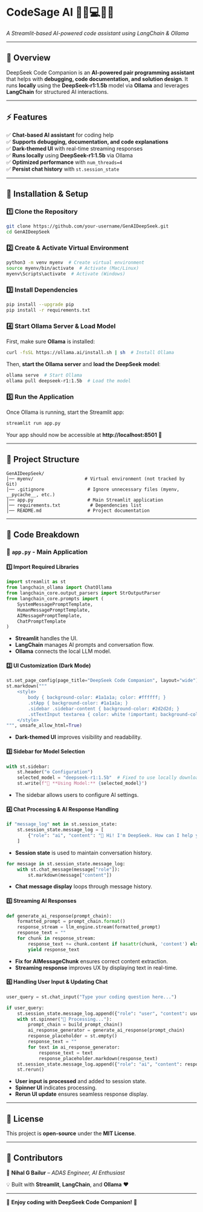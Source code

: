 # CodeSage AI 🧙‍♂️💻🚀🧠  
*A Streamlit-based AI-powered code assistant using LangChain & Ollama*

---

## **📌 Overview**  
DeepSeek Code Companion is an **AI-powered pair programming assistant** that helps with **debugging, code documentation, and solution design**. It runs **locally** using the **DeepSeek-r1:1.5b** model via **Ollama** and leverages **LangChain** for structured AI interactions.

---

## **⚡ Features**  
✅ **Chat-based AI assistant** for coding help  
✅ **Supports debugging, documentation, and code explanations**  
✅ **Dark-themed UI** with real-time streaming responses  
✅ **Runs locally** using **DeepSeek-r1:1.5b** via Ollama  
✅ **Optimized performance** with `num_threads=4`  
✅ **Persist chat history** with `st.session_state`  

---

## **🚀 Installation & Setup**  

### **1️⃣ Clone the Repository**  
```bash
git clone https://github.com/your-username/GenAIDeepSeek.git
cd GenAIDeepSeek
```

### **2️⃣ Create & Activate Virtual Environment**  
```bash
python3 -m venv myenv  # Create virtual environment
source myenv/bin/activate  # Activate (Mac/Linux)
myenv\Scripts\activate  # Activate (Windows)
```

### **3️⃣ Install Dependencies**  
```bash
pip install --upgrade pip
pip install -r requirements.txt
```

### **4️⃣ Start Ollama Server & Load Model**  
First, make sure **Ollama** is installed:  
```bash
curl -fsSL https://ollama.ai/install.sh | sh  # Install Ollama
```

Then, **start the Ollama server** and **load the DeepSeek model**:
```bash
ollama serve  # Start Ollama
ollama pull deepseek-r1:1.5b  # Load the model
```

### **5️⃣ Run the Application**  
Once Ollama is running, start the Streamlit app:  
```bash
streamlit run app.py
```

Your app should now be accessible at **http://localhost:8501** 🎯

---

## **📁 Project Structure**  
```
GenAIDeepSeek/
│── myenv/                   # Virtual environment (not tracked by Git)
│── .gitignore                # Ignore unnecessary files (myenv, __pycache__, etc.)
│── app.py                    # Main Streamlit application
│── requirements.txt           # Dependencies list
│── README.md                 # Project documentation
```

---

## **📜 Code Breakdown**

### **🔹 `app.py` - Main Application**
#### **1️⃣ Import Required Libraries**
```python
import streamlit as st
from langchain_ollama import ChatOllama
from langchain_core.output_parsers import StrOutputParser
from langchain_core.prompts import (
    SystemMessagePromptTemplate,
    HumanMessagePromptTemplate,
    AIMessagePromptTemplate,
    ChatPromptTemplate
)
```
- **Streamlit** handles the UI.
- **LangChain** manages AI prompts and conversation flow.
- **Ollama** connects the local LLM model.

#### **2️⃣ UI Customization (Dark Mode)**
```python
st.set_page_config(page_title="DeepSeek Code Companion", layout="wide")
st.markdown("""
    <style>
        body { background-color: #1a1a1a; color: #ffffff; }
        .stApp { background-color: #1a1a1a; }
        .sidebar .sidebar-content { background-color: #2d2d2d; }
        .stTextInput textarea { color: white !important; background-color: #333 !important; }
    </style>
""", unsafe_allow_html=True)
```
- **Dark-themed UI** improves visibility and readability.

#### **3️⃣ Sidebar for Model Selection**
```python
with st.sidebar:
    st.header("⚙️ Configuration")
    selected_model = "deepseek-r1:1.5b"  # Fixed to use locally downloaded model
    st.write(f"🔹 **Using Model:** {selected_model}")
```
- The sidebar allows users to configure AI settings.

#### **4️⃣ Chat Processing & AI Response Handling**
```python
if "message_log" not in st.session_state:
    st.session_state.message_log = [
        {"role": "ai", "content": "👋 Hi! I'm DeepSeek. How can I help you code today? 💻"}
    ]
```
- **Session state** is used to maintain conversation history.

```python
for message in st.session_state.message_log:
    with st.chat_message(message["role"]):
        st.markdown(message["content"])
```
- **Chat message display** loops through message history.

#### **5️⃣ Streaming AI Responses**
```python
def generate_ai_response(prompt_chain):
    formatted_prompt = prompt_chain.format()
    response_stream = llm_engine.stream(formatted_prompt)
    response_text = ""
    for chunk in response_stream:
        response_text += chunk.content if hasattr(chunk, 'content') else str(chunk)
        yield response_text
```
- **Fix for AIMessageChunk** ensures correct content extraction.
- **Streaming response** improves UX by displaying text in real-time.

#### **6️⃣ Handling User Input & Updating Chat**
```python
user_query = st.chat_input("Type your coding question here...")

if user_query:
    st.session_state.message_log.append({"role": "user", "content": user_query})
    with st.spinner("🧠 Processing..."):
        prompt_chain = build_prompt_chain()
        ai_response_generator = generate_ai_response(prompt_chain)
        response_placeholder = st.empty()
        response_text = ""
        for text in ai_response_generator:
            response_text = text
            response_placeholder.markdown(response_text)
    st.session_state.message_log.append({"role": "ai", "content": response_text})
    st.rerun()
```
- **User input is processed** and added to session state.
- **Spinner UI** indicates processing.
- **Rerun UI update** ensures seamless response display.

---

## **📝 License**  
This project is **open-source** under the **MIT License**.  

---

## **🎯 Contributors**  
👤 **Nihal G Bailur** – *ADAS Engineer, AI Enthusiast*  

💡 Built with **Streamlit**, **LangChain**, and **Ollama** ❤️  

---

🚀 **Enjoy coding with DeepSeek Code Companion!** 🎯

